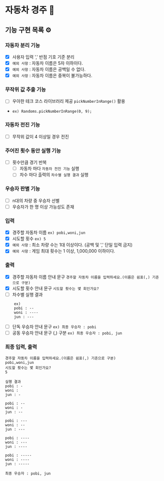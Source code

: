 # 자동차 경주 🚗

## 기능 구현 목록 ⚙️

### 자동차 분리 기능
- [x] 사용자 입력 ',' 반점 기호 기준 분리
- [x] `예외 사항` : 자동차 이름은 5자 이하이다.
- [x] `예외 사항` : 자동차 이름은 공백일 수 없다.
- [x] `예외 사항` : 자동차 이름은 중복이 불가능하다.

### 무작위 값 추출 기능
- [ ] 우아한 테크 코스 라이브러리 제공 `pickNumberInRange()` 활용
- `ex) Randoms.pickNumberInRange(0, 9);`

### 자동차 전진 기능
- [ ] 무작위 값이 4 이상일 경우 전진

### 주어진 횟수 동안 실행 기능
- [ ] 횟수만큼 경기 반복
    - [ ] 자동차 마다 `자동차 전진 기능` 실행
    - [ ] 차수 마다 출력의 `차수별 실행 결과` 실행

### 우승자 판별 기능
- [ ] n대의 차량 중 우승자 선별
- [ ] 우승자가 한 명 이상 가능성도 존재

### 입력
- [x] 경주할 자동차 이름 `ex) pobi,woni,jun`
- [x] 시도할 횟수 `ex) 5`
- [x] `예외 사항` : 최소 차량 수는 1대 이상이다. (공백 및 ',' 단일 입력 금지)
- [x] `예외 사항` : 게임 최대 횟수는 1 이상, 1,000,000 이하이다.

### 출력
- [x] 경주할 자동차 이름 안내 문구 `경주할 자동차 이름을 입력하세요.(이름은 쉼표(,) 기준으로 구분)`
- [x] 시도할 횟수 안내 문구 `시도할 횟수는 몇 회인가요?`
- [ ] 차수별 실행 결과
```
    ex)
    pobi : --
    woni : ----
    jun : ---
```
- [ ] 단독 우승자 안내 문구 `ex) 최종 우승자 : pobi`
- [ ] 공동 우승자 안내 문구 (,) 구분 `ex) 최종 우승자 : pobi, jun`

### 최종 입력, 출력
```
경주할 자동차 이름을 입력하세요.(이름은 쉼표(,) 기준으로 구분)
pobi,woni,jun
시도할 횟수는 몇 회인가요?
5

실행 결과
pobi : -
woni : 
jun : -

pobi : --
woni : -
jun : --

pobi : ---
woni : --
jun : ---

pobi : ----
woni : ---
jun : ----

pobi : -----
woni : ----
jun : -----

최종 우승자 : pobi, jun
```